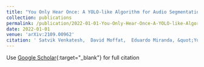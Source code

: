 ```yaml
---
title: "You Only Hear Once: A YOLO-like Algorithm for Audio Segmentation and Sound Event Detection"
collection: publications
permalink: /publication/2022-01-01-You-Only-Hear-Once-A-YOLO-like-Algorithm-for-Audio-Segmentation-and-Sound-Event-Detection
date: 2022-01-01
venue: 'arXiv:2109.00962'
citation: ' Satvik Venkatesh,  David Moffat,  Eduardo Miranda, &quot;You Only Hear Once: A YOLO-like Algorithm for Audio Segmentation and Sound Event Detection.&quot; arXiv:2109.00962, 2022.'
---
```

Use [Google Scholar](https://scholar.google.com/scholar?q=You+Only+Hear+Once:+A+YOLO+like+Algorithm+for+Audio+Segmentation+and+Sound+Event+Detection){:target="_blank"} for full citation